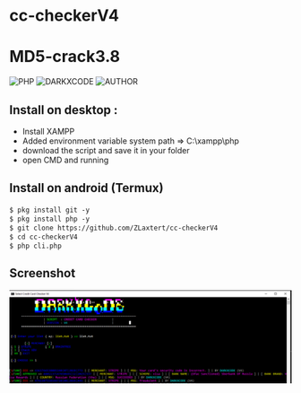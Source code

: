 # cc-checkerV4
# MD5-crack3.8
![PHP](https://img.shields.io/badge/language-PHP-blue.svg)
![DARKXCODE](https://img.shields.io/badge/Team-Banditcoding-green)
![AUTHOR](https://img.shields.io/badge/Author-Zlaxtert-orange)

## Install on desktop : 
- Install XAMPP
- Added environment variable system path => C:\xampp\php
- download the script and save it in your folder
- open CMD and running

## Install on android (Termux)
    $ pkg install git -y
    $ pkg install php -y
    $ git clone https://github.com/ZLaxtert/cc-checkerV4
    $ cd cc-checkerV4
    $ php cli.php

## Screenshot
<img src="ss cc checker V4.png">


